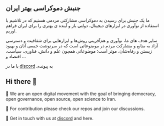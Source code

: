 ## جنبش دموکراسی بهتر ایران

ما یک جنبش برای رسیدن به دموکراسی مشارکتی مردمی هستیم که در تلاشیم با استفاده از نوآوری در ابزارهای دیجیتال، دولتی باز و آینده ی بهتری را برای ایران فراهم اوریم.

 سایر هدف های ما، نوآوری و هم‌آفرینی روش‌ها و ابزارهایی برای شفافیت و دسترسی  آزاد به منابع  و مشارکت مردم در موضوعاتی است که در سرنوشت جمعی آنان و بهبود زیستن و رفاه‌شان، موثر است؛ موضوعاتی همچون علم و دانش، فناوری، سیاست، اقتصاد و ...

با ما در [discord](https://discord.gg/ku8Mc2bbCX) به پیوندی

## Hi there 👋

🙋‍  We are an open digital movement with the goal of bringing democracy, open governance, open source, open science to Iran.

🌈  For contribution please check our repos and join our discussions.

🗽  Get in touch with us at [discord](https://discord.gg/ku8Mc2bbCX) and here.

